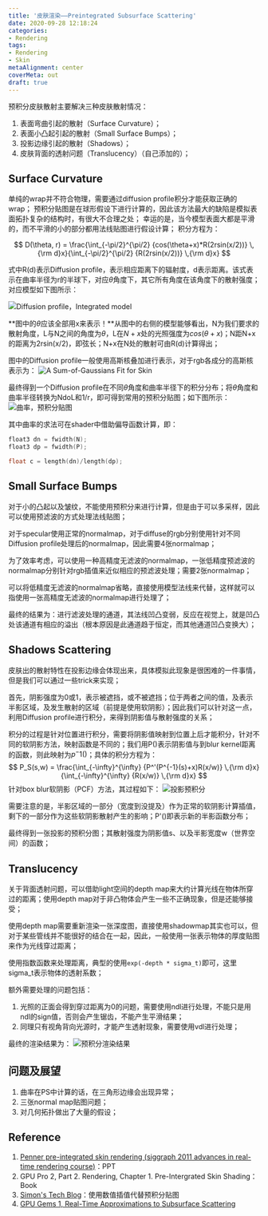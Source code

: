 ```yaml
---
title: '皮肤渲染——Preintegrated Subsurface Scattering'
date: 2020-09-28 12:18:24
categories:
- Rendering
tags:
- Rendering
- Skin
metaAlignment: center
coverMeta: out
draft: true
---
```

预积分皮肤散射主要解决三种皮肤散射情况：

1. 表面弯曲引起的散射（Surface Curvature）；
2. 表面小凸起引起的散射（Small Surface Bumps）；
3. 投影边缘引起的散射（Shadows）；
4. 皮肤背面的透射问题（Translucency）（自己添加的）；
<!--more-->

## Surface Curvature

单纯的wrap并不符合物理，需要通过diffusion profile积分才能获取正确的wrap；
预积分贴图是在球形假设下进行计算的，因此该方法最大的缺陷是模拟表面拓扑复杂的结构时，有很大不合理之处；
幸运的是，当今模型表面大都是平滑的，而不平滑的小的部分都用法线贴图进行假设计算；
积分方程为：

$$
D(\theta, r) = \frac{\int_{-\pi/2}^{\pi/2} {cos(\theta+x)*R(2rsin(x/2))} \,{\rm d}x}{\int_{-\pi/2}^{\pi/2} {R(2rsin(x/2))} \,{\rm d}x}
$$

式中R(d)表示Diffusion profile，表示相应距离下的辐射度，d表示距离。该式表示在曲率半径为r的半球下，对应$\theta$角度下，其它所有角度在该角度下的散射强度；对应模型如下图所示：

![Diffusion profile，Integrated model](https://wingstone.github.io/post-images/1601282044664.jpg)

**图中的$\theta$应该全部用x来表示！**从图中的右侧的模型能够看出，N为我们要求的散射角度，L与N之间的角度为$\theta$，L在$N+x$处的光照强度为$cos(\theta+x)$；N距N+x的距离为2rsin(x/2)，即弦长；N+x在N处的散射可由R(d)计算得出；

图中的Diffusion profile一般使用高斯核叠加进行表示，对于rgb各成分的高斯核表示为：
![A Sum-of-Gaussians Fit for Skin](https://wingstone.github.io/post-images/1601282423542.jpg)

最终得到一个Diffusion profile在不同$\theta$角度和曲率半径下的积分分布；将$\theta$角度和曲率半径转换为NdoL和1/r，即可得到常用的预积分贴图；如下图所示：
![曲率，预积分贴图](https://wingstone.github.io/post-images/1601283515546.jpg)

其中曲率的求法可在shader中借助偏导函数计算，即：

```C++
float3 dn = fwidth(N);
float3 dp = fwidth(P);

float c = length(dn)/length(dp);
```

## Small Surface Bumps

对于小的凸起以及皱纹，不能使用预积分来进行计算，但是由于可以多采样，因此可以使用预滤波的方式处理法线贴图；

对于specular使用正常的normalmap，对于diffuse的rgb分别使用针对不同Diffusion profile处理后的normalmap，因此需要4张normalmap；

为了效率考虑，可以使用一种高精度无滤波的normalmap，一张低精度预滤波的normalmap分别针对rgb插值来近似相应的预滤波处理；需要2张normalmap；

可以将低精度无滤波的normalmap省略，直接使用模型法线来代替，这样就可以指使用一张高精度无滤波的normalmap进行处理了；

最终的结果为：进行滤波处理的通道，其法线凹凸变弱，反应在视觉上，就是凹凸处该通道有相应的溢出（根本原因是此通道趋于恒定，而其他通道凹凸变换大）；

## Shadows Scattering

皮肤出的散射特性在投影边缘会体现出来，具体模拟此现象是很困难的一件事情，但是我们可以通过一些trick来实现；

首先，阴影强度为0或1，表示被遮挡，或不被遮挡；位于两者之间的值，及表示半影区域，及发生散射的区域（前提是使用软阴影）；因此我们可以针对这一点，利用Diffusion profile进行积分，来得到阴影值与散射强度的关系；

积分的过程是针对位置进行积分，需要将阴影值映射到位置上后才能积分，针对不同的软阴影方法，映射函数是不同的；我们用P()表示阴影值与到blur kernel距离的函数，则此映射为$p^-{1}()$；具体的积分方程为：
$$
P_S(s,w)  = \frac{\int_{-\infty}^{\infty} {P^'(P^{-1}(s)+x)R(x/w)} \,{\rm d}x}{\int_{-\infty}^{\infty} {R(x/w)} \,{\rm d}x}
$$
针对box blur软阴影（PCF）方法，其过程如下：
![投影预积分](https://wingstone.github.io/post-images/1601347525242.jpg)

需要注意的是，半影区域的一部分（宽度到没提及）作为正常的软阴影计算插值，剩下的一部分作为这些软阴影散射产生的影响；P'()即表示新的半影函数分布；

最终得到一张投影的预积分图；其散射强度为阴影值s、以及半影宽度w（世界空间）的函数；

## Translucency

关于背面透射问题，可以借助light空间的depth map来大约计算光线在物体所穿过的距离；使用depth map对于非凸物体会产生一些不正确现象，但是还能够接受；

使用depth map需要重新渲染一张深度图，直接使用shadowmap其实也可以，但对于某些管线并不能很好的结合在一起，因此，一般使用一张表示物体的厚度贴图来作为光线穿过距离；

使用指数函数来处理距离，典型的使用`exp(-depth * sigma_t)`即可，这里sigma_t表示物体的透射系数；

额外需要处理的问题包括：

1. 光照的正面会得到穿过距离为0的问题，需要使用ndl进行处理，不能只是用ndl的sign值，否则会产生锯齿，不能产生平滑结果；
2. 同理只有视角背向光源时，才能产生透射现象，需要使用vdl进行处理；

最终的渲染结果为：
![预积分渲染结果](https://wingstone.github.io/post-images/1601388479937.jpg)

## 问题及展望

1. 曲率在PS中计算的话，在三角形边缘会出现异常；
2. 三张normal map贴图问题；
3. 对几何拓扑做出了大量的假设；

## Reference

1. [Penner pre-integrated skin rendering (siggraph 2011 advances in real-time rendering course)](https://www.slideshare.net/leegoonz/penner-preintegrated-skin-rendering-siggraph-2011-advances-in-realtime-rendering-course)：PPT
2. GPU Pro 2, Part 2. Rendering, Chapter 1. Pre-Intergrated Skin Shading：Book
3. [Simon's Tech Blog](http://simonstechblog.blogspot.com/2015/02/pre-integrated-skin-shading.html)：使用数值插值代替预积分贴图
4. [GPU Gems 1, Real-Time Approximations to Subsurface Scattering](https://developer.nvidia.com/gpugems/gpugems/part-iii-materials/chapter-16-real-time-approximations-subsurface-scattering)

